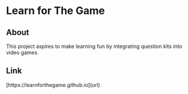 <h1>Learn for The Game</h1>
<h2>About</h2>
This project aspires to make learning fun by integrating question kits into video games.
<h2>Link</h2>
[https://learnforthegame.github.io](url)

